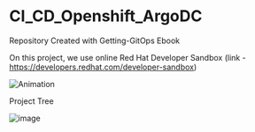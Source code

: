# CI_CD_Openshift_ArgoDC
Repository Created with Getting-GitOps Ebook

On this project, we use online Red Hat Developer Sandbox (link - https://developers.redhat.com/developer-sandbox)

![Animation](https://github.com/user-attachments/assets/913a7ec2-f7a8-4381-bb39-68e6afcc53cc)


Project Tree

![image](https://github.com/user-attachments/assets/4bee049f-68cc-42ff-8da0-d07a1db25605)


